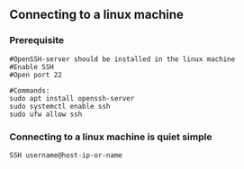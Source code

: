 ## Connecting to a linux machine
    
### Prerequisite
    
    #OpenSSH-server should be installed in the linux machine
    #Enable SSH
    #Open port 22

    #Commands:
    sudo apt install openssh-server
    sudo systemctl enable ssh
    sudo ufw allow ssh

### Connecting to a linux machine is quiet simple
    SSH username@host-ip-or-name
    
